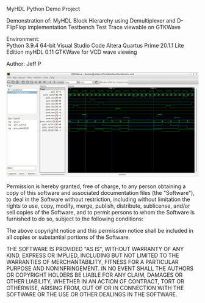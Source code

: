 MyHDL Python Demo Project

Demonstration of: 
    MyHDL Block Hierarchy using Demultiplexer and D-FlipFlop implementation
    Testbench Test Trace viewable on GTKWave

Environment:  
Python 3.9.4 64-bit
Visual Studio Code
Altera Quartus Prime 20.1.1 Lite Edition 
myHDL 0.11
GTKWave for VCD wave viewing  

Author: Jeff P

![Image of Flexible Demux TestBench VCD Result](https://raw.githubusercontent.com/jjpakingan/PyHDLFlexibleDemultiplexer/master/flexibleDemuxTestbenchGtkWaveVCD.jpg)

Permission is hereby granted, free of charge, to any person obtaining a copy
of this software and associated documentation files (the "Software"), to deal
in the Software without restriction, including without limitation the rights
to use, copy, modify, merge, publish, distribute, sublicense, and/or sell
copies of the Software, and to permit persons to whom the Software is
furnished to do so, subject to the following conditions:

The above copyright notice and this permission notice shall be included in all
copies or substantial portions of the Software.

THE SOFTWARE IS PROVIDED "AS IS", WITHOUT WARRANTY OF ANY KIND, EXPRESS OR
IMPLIED, INCLUDING BUT NOT LIMITED TO THE WARRANTIES OF MERCHANTABILITY,
FITNESS FOR A PARTICULAR PURPOSE AND NONINFRINGEMENT. IN NO EVENT SHALL THE
AUTHORS OR COPYRIGHT HOLDERS BE LIABLE FOR ANY CLAIM, DAMAGES OR OTHER
LIABILITY, WHETHER IN AN ACTION OF CONTRACT, TORT OR OTHERWISE, ARISING FROM,
OUT OF OR IN CONNECTION WITH THE SOFTWARE OR THE USE OR OTHER DEALINGS IN THE
SOFTWARE.
